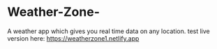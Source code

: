 # Weather-Zone-
A weather app which gives you real time data on any location. 
test live version here: https://weatherzone1.netlify.app
